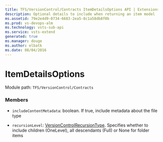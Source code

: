 ```yaml
---
title: TFS/VersionControl/Contracts ItemDetailsOptions API | Extensions for Visual Studio Team Services
description: Optional details to include when returning an item model
ms.assetid: 79e2e4d9-0734-6683-2ea5-8c1a58db8f0b
ms.prod: vs-devops-alm
ms.technology: vsts-sub-api
ms.service: vsts-extend
generated: true
ms.manager: douge
ms.author: elbatk
ms.date: 08/04/2016
---
```


# ItemDetailsOptions

Module path: `TFS/VersionControl/Contracts`


### Members

* `includeContentMetadata`: boolean. If true, include metadata about the file type

* `recursionLevel`: [VersionControlRecursionType](../../../TFS/VersionControl/Contracts/VersionControlRecursionType.md). Specifies whether to include children (OneLevel), all descendants (Full) or None for folder items

